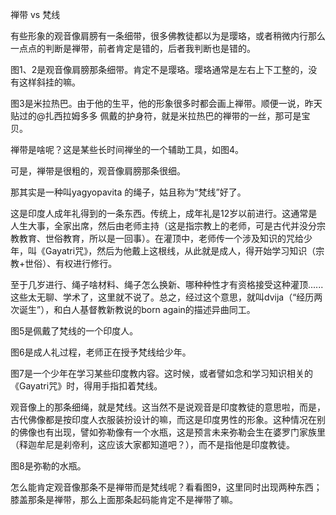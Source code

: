 禅带 vs 梵线

有些形象的观音像肩膀有一条细带，很多佛教徒都以为是璎珞，或者稍微内行那么一点点的判断是禅带，前者肯定是错的，后者我判断也是错的。

图1、2是观音像肩膀那条细带。肯定不是璎珞。璎珞通常是左右上下工整的，没有这样斜挂的嘛。

图3是米拉热巴。由于他的生平，他的形象很多时都会画上禅带。顺便一说，昨天贴过的@扎西拉姆多多 佩戴的护身符，就是米拉热巴的禅带的一丝，那可是宝贝。

禅带是啥呢？这是某些长时间禅坐的一个辅助工具，如图4。

可是，禅带是很粗的，观音像肩膀那条很细。

那其实是一种叫yagyopavita 的绳子，姑且称为“梵线”好了。

这是印度人成年礼得到的一条东西。传统上，成年礼是12岁以前进行。这通常是人生大事，全家出席，然后由老师主持（这是指宗教上的老师，可是古代并没分宗教教育、世俗教育，所以是一回事）。在灌顶中，老师传一个涉及知识的咒给少年，叫《Gayatri咒》，然后为他戴上这根线，从此就是成人，得开始学习知识（宗教+世俗）、有权进行修行。

至于几岁进行、绳子啥材料、绳子怎么换新、哪种种性才有资格接受这种灌顶......这些太无聊、学术了，这里就不说了。总之，经过这个意思，就叫dvija（“经历两次诞生”），和白人基督教新教说的born again的描述异曲同工。

图5是佩戴了梵线的一个印度人。

图6是成人礼过程，老师正在授予梵线给少年。

图7是一个少年在学习某些印度教内容。这时候，或者譬如念和学习知识相关的《Gayatri咒》时，得用手指扣着梵线。

观音像上的那条细绳，就是梵线。这当然不是说观音是印度教徒的意思啦，而是，古代佛像都是按印度人衣服装扮设计的嘛，而这是印度男性的形象。这种情况在别的佛像也有出现，譬如弥勒像有一个水瓶，这是预言未来弥勒会生在婆罗门家族里（释迦牟尼是刹帝利，这应该大家都知道吧？），而不是指他是印度教徒。

图8是弥勒的水瓶。

怎么能肯定观音像那条不是禅带而是梵线呢？看看图9，这里同时出现两种东西；膝盖那条是禅带，那么上面那条起码能肯定不是禅带了嘛。
